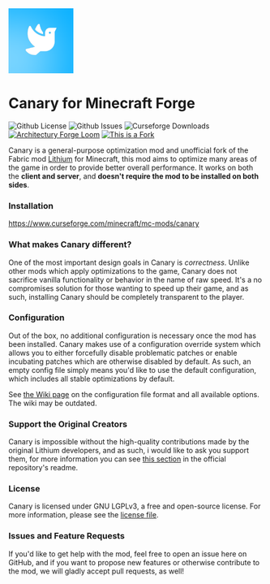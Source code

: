 <img src="src/main/resources/logo.png" width="128">

# Canary for Minecraft Forge

![Github License](https://img.shields.io/github/license/AbdElAziz333/Canary)
![Github Issues](https://img.shields.io/github/issues/AbdElAziz333/Canary)
![Curseforge Downloads](https://cf.way2muchnoise.eu/665658.svg)
[![Architectury Forge Loom](https://img.shields.io/badge/Built%20With-Architectury%20Forge%20Loom-aqua)](https://github.com/architectury/architectury-loom)
[![This is a Fork](https://img.shields.io/badge/This%20is%20port-Support%20the%20original!-darkmagenta)](https://github.com/CaffeineMC/lithium-fabric)

Canary is a general-purpose optimization mod and unofficial fork of the Fabric mod [Lithium](https://github.com/CaffeineMC/lithium-fabric) for Minecraft, this mod aims to optimize many areas of the game in order to provide better overall performance. It works on both the **client and server**, and **doesn't require the mod to be installed on both sides**.

### Installation

https://www.curseforge.com/minecraft/mc-mods/canary

### What makes Canary different?

One of the most important design goals in Canary is *correctness*. Unlike other mods which apply optimizations to the
game, Canary does not sacrifice vanilla functionality or behavior in the name of raw speed. It's a no compromises
solution for those wanting to speed up their game, and as such, installing Canary should be completely transparent
to the player.

### Configuration

Out of the box, no additional configuration is necessary once the mod has been installed. Canary makes use of a
configuration override system which allows you to either forcefully disable problematic patches or enable incubating
patches which are otherwise disabled by default. As such, an empty config file simply means you'd like to use the
default configuration, which includes all stable optimizations by default.

See [the Wiki page](https://github.com/AbdElAziz333/Canary/wiki/Configuration-File) on the configuration file
format and all available options. The wiki may be outdated.


### Support the Original Creators

Canary is impossible without the high-quality contributions made by the original Lithium developers, and as such, i would like to ask you support them, for more information you can see [this section](https://github.com/CaffeineMC/lithium-fabric#support-the-developers) in the official repository's readme.

### License

Canary is licensed under GNU LGPLv3, a free and open-source license. For more information, please see the
[license file](LICENSE.txt).

### Issues and Feature Requests
If you'd like to get help with the mod, feel free to open an issue here on GitHub, and if you want to propose new features or otherwise contribute to the mod, we will gladly accept pull requests, as well!
